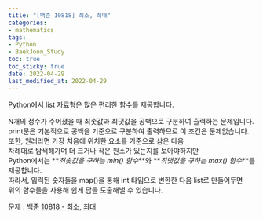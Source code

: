 ```yaml
---
title: "[백준 10818] 최소, 최대"
categories: 
- mathematics
tags:
- Python
- BaekJoon_Study
toc: true
toc_sticky: true
date: 2022-04-29
last_modified_at: 2022-04-29
---
```


Python에서 list 자료형은 많은 편리한 함수를 제공합니다.

N개의 정수가 주어졌을 때 최솟값과 최댓값을 공백으로 구분하여 출력하는 문제입니다.  
print문은 기본적으로 공백을 기준으로 구분하여 출력하므로 이 조건은 문제없습니다.  
또한, 원래라면 가장 처음에 위치한 요소를 기준으로 삼은 다음  
차례대로 탐색해가며 더 크거나 작은 원소가 있는지를 보아야하지만  
Python에서는 **_최솟값을 구하는 min() 함수_**와 **_최댓값을 구하는 max() 함수_**를 제공합니다.  
따라서, 입력된 숫자들을 map()을 통해 int 타입으로 변환한 다음 list로 만들어두면  
위의 함수들을 사용해 쉽게 답을 도출해낼 수 있습니다.  

문제 : [백준 10818 - 최소, 최대](https://www.acmicpc.net/problem/10818)

<script src="https://gist.github.com/Ryumaker/2fdc70c6d748acbd2a558bba011e806a.js"></script>


